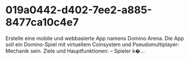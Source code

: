 # 019a0442-d402-7ee2-a885-8477ca10c4e7
Erstelle eine mobile und webbasierte App namens Domino Arena. Die App soll ein Domino-Spiel mit virtuellem Coinsystem und Pseudomultiplayer-Mechanik sein.  Ziele und Hauptfunktionen: – Spieler k�...
